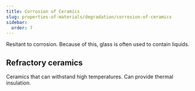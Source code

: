 ```yaml
---
title: Corrosion of Ceramics
slug: properties-of-materials/degradation/corrosion-of-ceramics
sidebar:
  order: 7
---
```


Resitant to corrosion. Because of this, glass is often used to contain liquids.

## Refractory ceramics

Ceramics that can withstand high temperatures. Can provide thermal insulation.
